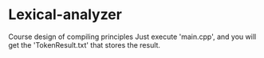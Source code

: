 # Lexical-analyzer
Course design of compiling principles
Just execute 'main.cpp', and you will get the 'TokenResult.txt' that stores the result.
